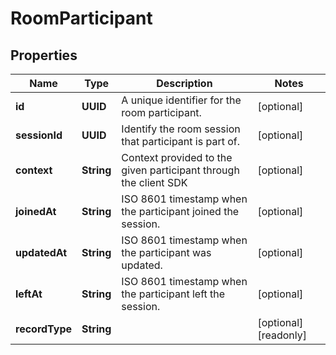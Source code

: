 

# RoomParticipant


## Properties

| Name | Type | Description | Notes |
|------------ | ------------- | ------------- | -------------|
|**id** | **UUID** | A unique identifier for the room participant. |  [optional] |
|**sessionId** | **UUID** | Identify the room session that participant is part of. |  [optional] |
|**context** | **String** | Context provided to the given participant through the client SDK |  [optional] |
|**joinedAt** | **String** | ISO 8601 timestamp when the participant joined the session. |  [optional] |
|**updatedAt** | **String** | ISO 8601 timestamp when the participant was updated. |  [optional] |
|**leftAt** | **String** | ISO 8601 timestamp when the participant left the session. |  [optional] |
|**recordType** | **String** |  |  [optional] [readonly] |




